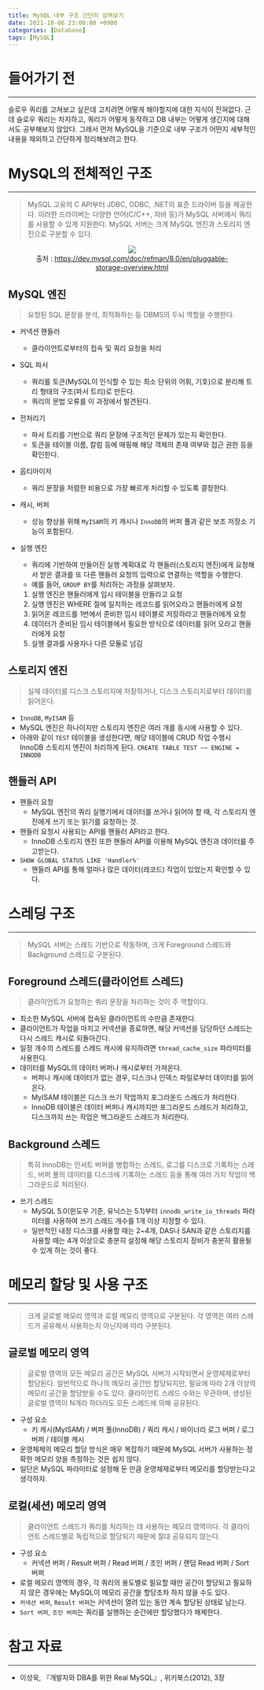 ```yaml
---
title: MySQL 내부 구조 간단히 살펴보기
date: 2021-10-06 23:00:00 +0900
categories: [Database]
tags: [MySQL]
---
```


# 들어가기 전
---
슬로우 쿼리를 고쳐보고 싶은데 고치려면 어떻게 해야할지에 대한 지식이 전혀없다. 근데 슬로우 쿼리는 차지하고, 쿼리가 어떻게 동작하고 DB 내부는 어떻게 생긴지에 대해서도 공부해보지 않았다.
그래서 먼저 MySQL을 기준으로 내부 구조가 어떤지 세부적인 내용을 제외하고 간단하게 정리해보려고 한다.


# MySQL의 전체적인 구조
---
> MySQL 고유의 C API부터 JDBC, ODBC, .NET의 표준 드라이버 등을 제공한다. 이러한 드라이버는 다양한 언어(C/C++, 자바 등)가 MySQL 서버에서 쿼리를 사용할 수 있게 지원한다.
> MySQL 서버는 크게 MySQL 엔진과 스토리지 엔진으로 구분할 수 있다.

<figure align = "center">
  <img src = "https://user-images.githubusercontent.com/64415489/136231291-62029571-bcc3-4368-9eb8-9b6dc800b3f3.png" />
  <figcaption align="center">출처 : <a href="https://dev.mysql.com/doc/refman/8.0/en/pluggable-storage-overview.html" target="_blank"> https://dev.mysql.com/doc/refman/8.0/en/pluggable-storage-overview.html</a> </figcaption>
</figure>

## MySQL 엔진
> 요청된 SQL 문장을 분석, 최적화하는 등 DBMS의 두뇌 역할을 수행한다.

- 커넥션 핸들러
  - 클라이언트로부터의 접속 및 쿼리 요청을 처리

- SQL 파서
  - 쿼리를 토큰(MySQL이 인식할 수 있는 최소 단위의 어휘, 기호)으로 분리해 트리 형태의 구조(파서 트리)로 만든다.
  - 쿼리의 문법 오류를 이 과정에서 발견된다.

- 전처리기
  - 파서 트리를 기반으로 쿼리 문장에 구조적인 문제가 있는지 확인한다.
  - 토큰을 테이블 이름, 칼럼 등에 매핑해 해당 객체의 존재 여부와 접근 권한 등을 확인한다.

- 옵티마이저
  - 쿼리 문장을 저렴한 비용으로 가장 빠르게 처리할 수 있도록 결정한다.

- 캐시, 버퍼
  - 성능 향상을 위해 `MyISAM`의 키 캐시나 `InnoDB`의 버퍼 풀과 같은 보조 저장소 기능이 포함된다.

- 실행 엔진
  - 쿼리에 기반하여 만들어진 실행 계획대로 각 핸들러(스토리지 엔진)에게 요청해서 받은 결과를 또 다른 핸들러 요청의 입력으로 연결하는 역할을 수행한다.
  - 예를 들어, `GROUP BY`를 처리하는 과정을 살펴보자.
  1. 실행 엔진은 핸들러에게 임시 테이블을 만들라고 요청
  2. 실행 엔진은 WHERE 절에 일치하는 레코드를 읽어오라고 핸들러에게 요청
  3. 읽어온 레코드를 1번에서 준비한 임시 테이블로 저장하라고 핸들러에게 요청
  4. 데이터가 준비된 임시 테이블에서 필요한 방식으로 데이터를 읽어 오라고 핸들러에게 요청
  5. 실행 결과를 사용자나 다른 모듈로 넘김

## 스토리지 엔진
> 실제 데이터를 디스크 스토리지에 저장하거나, 디스크 스토리지로부터 데이터를 읽어온다.

- `InnoDB`, `MyISAM` 등
- MySQL 엔진은 하나이지만 스토리지 엔진은 여러 개를 동시에 사용할 수 있다.
- 아래와 같이 `TEST` 테이블을 생성한다면, 해당 테이블에 CRUD 작업 수행시 InnoDB 스토리지 엔진이 처리하게 된다.
`CREATE TABLE TEST ~~ ENGINE = INNODB`

## 핸들러 API
- 핸들러 요청
  - MySQL 엔진의 쿼리 실행기에서 데이터를 쓰거나 읽어야 할 때, 각 스토리지 엔진에게 쓰기 또는 읽기를 요청하는 것.
- 핸들러 요청시 사용되는 API를 핸들러 API라고 한다.
  - InnoDB 스토리지 엔진 또한 핸들러 API를 이용해 MySQL 엔진과 데이터를 주고받는다.
- `SHOW GLOBAL STATUS LIKE 'Handler%'`
  - 핸들러 API를 통해 얼마나 많은 데이터(레코드) 작업이 있었는지 확인할 수 있다.


# 스레딩 구조
---
> MySQL 서버는 스레드 기반으로 작동하며, 크게 Foreground 스레드와 Background 스레드로 구분된다.

## Foreground 스레드(클라이언트 스레드)
> 클라이언트가 요청하는 쿼리 문장을 처리하는 것이 주 역할이다.

- 최소한 MySQL 서버에 접속된 클라이언트의 수만큼 존재한다.
- 클라이언트가 작업을 마치고 커넥션을 종료하면, 해당 커넥션을 담당하던 스레드는 다시 스레드 캐시로 되돌아간다.
- 일정 개수의 스레드를 스레드 캐시에 유지하려면 `thread_cache_size` 파라미터를 사용한다.
- 데이터를 MySQL의 데이터 버퍼나 캐시로부터 가져온다.
  - 버퍼나 캐시에 데이터가 없는 경우, 디스크나 인덱스 파일로부터 데이터를 읽어온다.
  - MyISAM 테이블은 디스크 쓰기 작업까지 포그라운드 스레드가 처리한다.
  - InnoDB 테이블은 데이터 버퍼나 캐시까지만 포그라운드 스레드가 처리하고, 디스크까지 쓰는 작업은 백그라운드 스레드가 처리한다.

## Background 스레드
> 특히 InnoDB는 인서트 버퍼를 병합하는 스레드, 로그를 디스크로 기록하는 스레드, 버퍼 풀의 데이터를 디스크에 기록하는 스레드 등을 통해 여러 가지 작업이 백그라운드로 처리된다.

- 쓰기 스레드
  - MySQL 5.0(윈도우 기준, 유닉스는 5.1)부터 `innodb_write_io_threads` 파라미터를 사용하여 쓰기 스레드 개수를 1개 이상 지정할 수 있다.
  - 일반적인 내장 디스크를 사용할 때는 2~4개, DAS나 SAN과 같은 스토리지를 사용할 때는 4개 이상으로 충분히 설정해 해당 스토리지 장비가 충분히 활용될 수 있게 하는 것이 좋다.


# 메모리 할당 및 사용 구조
---
> 크게 글로벌 메모리 영역과 로컬 메모리 영역으로 구분된다. 각 영역은 여러 스레드가 공유해서 사용하는지 아닌지에 따라 구분된다.

## 글로벌 메모리 영역
> 글로벌 영역의 모든 메모리 공간은 MySQL 서버가 시작되면서 운영체제로부터 할당된다. 일반적으로 하나의 메모리 공간만 할당되지만, 필요에 따라 2개 이상의 메모리 공간을 할당받을 수도 있다.
> 클라이언트 스레드 수와는 무관하며, 생성된 글로벌 영역이 N개라 하더라도 모든 스레드에 의해 공유된다.

- 구성 요소
  - 키 캐시(MyISAM) / 버퍼 풀(InnoDB) / 쿼리 캐시 / 바이너리 로그 버퍼 / 로그 버퍼 / 테이블 캐시
- 운영체제의 메모리 할당 방식은 매우 복잡하기 때문에 MySQL 서버가 사용하는 정확한 메모리 양을 측정하는 것은 쉽지 않다.
- 일단은 MySQL 파라미터로 설정해 둔 만큼 운영체제로부터 메모리를 할당받는다고 생각하자.


## 로컬(세션) 메모리 영역
> 클라이언트 스레드가 쿼리를 처리하는 데 사용하는 메모리 영역이다. 각 클라이언트 스레드별로 독립적으로 할당되기 때문에 절대 공유되지 않는다.

- 구성 요소
  - 커넥션 버퍼 / Result 버퍼 / Read 버퍼 / 조인 버퍼 / 랜덤 Read 버퍼 / Sort 버퍼
- 로컬 메모리 영역의 경우, 각 쿼리의 용도별로 필요할 때만 공간이 할당되고 필요하지 않은 경우에는 MySQL이 메모리 공간을 할당조차 하지 않을 수도 있다.
- `커넥션 버퍼`, `Result 버퍼`는 커넥션이 열려 있는 동안 계속 할당된 상태로 남는다.
- `Sort 버퍼`, `조인 버퍼`는 쿼리를 실행하는 순간에만 할당했다가 해제한다.


# 참고 자료
---
- 이성욱, 『개발자와 DBA를 위한 Real MySQL』, 위키북스(2012), 3장
